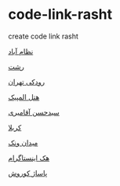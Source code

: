 # code-link-rasht
create code link  rasht

<a href="https://paghman.ir/2019/01/09/نظام-اباد-چه-جوری-برم-نظام-آباد-با-توضی/">نظام آباد</a>

<a href="https://paghman.ir/2019/01/09/رشت-چجوری-برم-رشت؟-همه-چیز-درباره-رشت/">رشت</a>

<a href="https://paghman.ir/2019/01/09/سلسبیل-چه-جوری-برم-رودکی-به-سه-روش-کامل/">رودکی تهران</a>

<a href="https://paghman.ir/2019/01/08/هتل-المپیک-چجوری-برم-هتل-المپیک؟-بهتری/">هتل المپیک</a>

<a href="https://paghman.ir/2019/01/12/خلع-لباس-سید-حسن-آقامیری/">سیدحسن آقامیری</a>

<a href="https://paghman.ir/2019/01/11/کربلا-چجوری-برم-کربلا؟-همه-چیز-درباره-س/">کربلا</a>

<a href="https://paghman.ir/2019/01/11/چه-جوری-برم-میدان-ونک/">میدان ونک</a>

<a href="https://paghman.ir/2019/01/11/هک-اینستاگرام-از-کجا-بفهمیم-اینستاگرا/">هک اینستاگرام</a>

<a href="https://paghman.ir/2019/01/13/چجوری-برم-پاساژ-کوروش/">پاساژ کوروش</a>
